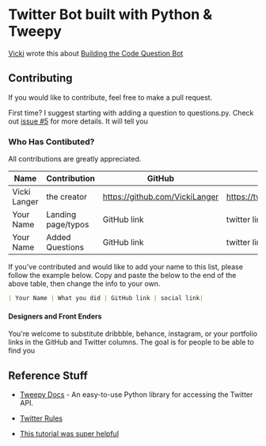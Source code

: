 # Twitter Bot built with Python & Tweepy

[Vicki](https://twitter.com/vicki_langer) wrote this about [Building the Code Question Bot](https://dev.to/vickilanger/#)

## Contributing

If you would like to contribute, feel free to make a pull request.

First time? I suggest starting with adding a question to questions.py. Check out [issue #5](https://github.com/VickiLanger/code-questions-bot/issues/5) for more details. It will tell you 

### Who Has Contibuted?
All contributions are greatly appreciated. 

|Name|Contribution|GitHub|Twitter|
|--|--|--|--|
| Vicki Langer | the creator | https://github.com/VickiLanger | https://twitter.com/Vicki_Langer |
| Your Name | Landing page/typos | GitHub link | twitter link|
| Your Name | Added Questions | GitHub link | twitter link|

If you've contributed and would like to add your name to this list, please follow the example below. Copy and paste the below to the end of the above table, then change the info to your own.
```markdown
| Your Name | What you did | GitHub link | social link|
```

#### Designers and Front Enders
You're welcome to substitute dribbble, behance, instagram, or your portfolio links in the GitHub and Twitter columns. The goal is for people to be able to find you


Reference Stuff
----------

* [Tweepy Docs](http://www.tweepy.org/) - An easy-to-use Python library for accessing the Twitter API.

* [Twitter Rules](https://support.twitter.com/articles/76915)

* [This tutorial was super helpful](https://dev.to/emcain/how-to-set-up-a-twitter-bot-with-python-and-heroku-1n39)

